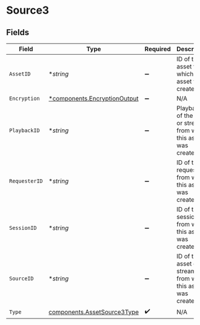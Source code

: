 # Source3


## Fields

| Field                                                                       | Type                                                                        | Required                                                                    | Description                                                                 |
| --------------------------------------------------------------------------- | --------------------------------------------------------------------------- | --------------------------------------------------------------------------- | --------------------------------------------------------------------------- |
| `AssetID`                                                                   | **string*                                                                   | :heavy_minus_sign:                                                          | ID of the asset from which this asset was created.                          |
| `Encryption`                                                                | [*components.EncryptionOutput](../../models/components/encryptionoutput.md) | :heavy_minus_sign:                                                          | N/A                                                                         |
| `PlaybackID`                                                                | **string*                                                                   | :heavy_minus_sign:                                                          | Playback ID of the asset or stream from which this asset was created.       |
| `RequesterID`                                                               | **string*                                                                   | :heavy_minus_sign:                                                          | ID of the requester from which this asset was created.                      |
| `SessionID`                                                                 | **string*                                                                   | :heavy_minus_sign:                                                          | ID of the session from which this asset was created.                        |
| `SourceID`                                                                  | **string*                                                                   | :heavy_minus_sign:                                                          | ID of the asset or stream from which this asset was created.                |
| `Type`                                                                      | [components.AssetSource3Type](../../models/components/assetsource3type.md)  | :heavy_check_mark:                                                          | N/A                                                                         |